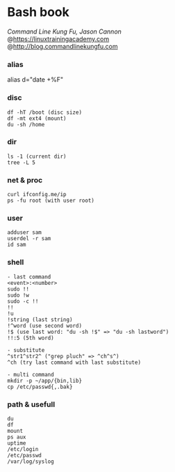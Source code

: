 Bash book
===
_Command Line Kung Fu, Jason Cannon_  
@https://linuxtrainingacademy.com  
@http://blog.commandlinekungfu.com

### alias

alias d="date +%F"

### disc

```
df -hT /boot (disc size)
df -mt ext4 (mount)
du -sh /home
```

### dir

```
ls -1 (current dir)
tree -L 5
```

### net & proc

```
curl ifconfig.me/ip
ps -fu root (with user root)
```

### user

```
adduser sam
userdel -r sam
id sam
```

### shell

```
- last command
<event>:<number>
sudo !!
sudo !w
sudo -c !!
!!
!u
!string (last string)
!^word (use second word)
!$ (use last word: "du -sh !$" => "du -sh lastword")
!!:5 (5th word)

- substitute
^str1^str2^ ("grep pluch" => ^ch^s^)
^ch (try last command with last substitute)

- multi command
mkdir -p ~/app/{bin,lib}
cp /etc/passwd{,.bak}
```

### path & usefull

```
du
df
mount
ps aux
uptime
/etc/login
/etc/passwd
/var/log/syslog
```
